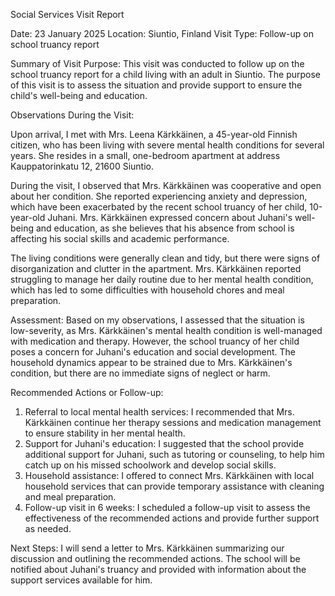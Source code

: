 Social Services Visit Report

Date: 23 January 2025
Location: Siuntio, Finland
Visit Type: Follow-up on school truancy report

Summary of Visit Purpose:
This visit was conducted to follow up on the school truancy report for a child living with an adult in Siuntio. The purpose of this visit is to assess the situation and provide support to ensure the child's well-being and education.

Observations During the Visit:

Upon arrival, I met with Mrs. Leena Kärkkäinen, a 45-year-old Finnish citizen, who has been living with severe mental health conditions for several years. She resides in a small, one-bedroom apartment at address Kauppatorinkatu 12, 21600 Siuntio.

During the visit, I observed that Mrs. Kärkkäinen was cooperative and open about her condition. She reported experiencing anxiety and depression, which have been exacerbated by the recent school truancy of her child, 10-year-old Juhani. Mrs. Kärkkäinen expressed concern about Juhani's well-being and education, as she believes that his absence from school is affecting his social skills and academic performance.

The living conditions were generally clean and tidy, but there were signs of disorganization and clutter in the apartment. Mrs. Kärkkäinen reported struggling to manage her daily routine due to her mental health condition, which has led to some difficulties with household chores and meal preparation.

Assessment:
Based on my observations, I assessed that the situation is low-severity, as Mrs. Kärkkäinen's mental health condition is well-managed with medication and therapy. However, the school truancy of her child poses a concern for Juhani's education and social development. The household dynamics appear to be strained due to Mrs. Kärkkäinen's condition, but there are no immediate signs of neglect or harm.

Recommended Actions or Follow-up:

1. Referral to local mental health services: I recommended that Mrs. Kärkkäinen continue her therapy sessions and medication management to ensure stability in her mental health.
2. Support for Juhani's education: I suggested that the school provide additional support for Juhani, such as tutoring or counseling, to help him catch up on his missed schoolwork and develop social skills.
3. Household assistance: I offered to connect Mrs. Kärkkäinen with local household services that can provide temporary assistance with cleaning and meal preparation.
4. Follow-up visit in 6 weeks: I scheduled a follow-up visit to assess the effectiveness of the recommended actions and provide further support as needed.

Next Steps:
I will send a letter to Mrs. Kärkkäinen summarizing our discussion and outlining the recommended actions. The school will be notified about Juhani's truancy and provided with information about the support services available for him.